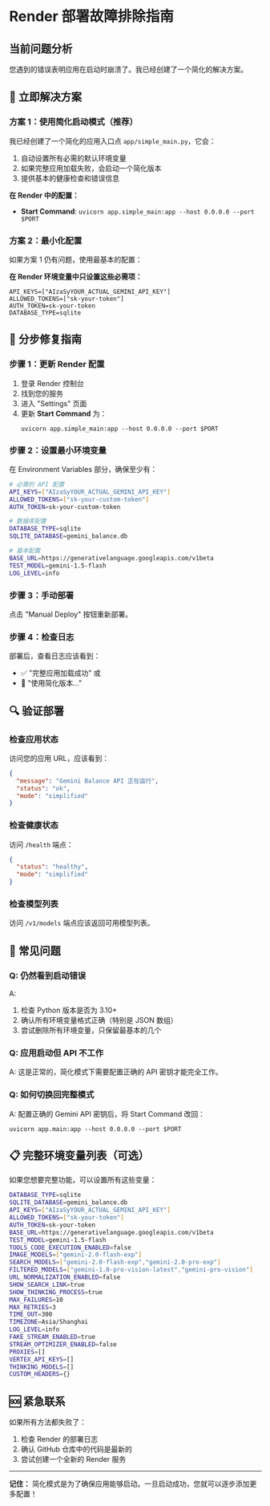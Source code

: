 # Render 部署故障排除指南

## 当前问题分析

您遇到的错误表明应用在启动时崩溃了。我已经创建了一个简化的解决方案。

## 🚀 立即解决方案

### 方案 1：使用简化启动模式（推荐）

我已经创建了一个简化的应用入口点 `app/simple_main.py`，它会：
1. 自动设置所有必需的默认环境变量
2. 如果完整应用加载失败，会启动一个简化版本
3. 提供基本的健康检查和错误信息

**在 Render 中的配置：**
- **Start Command**: `uvicorn app.simple_main:app --host 0.0.0.0 --port $PORT`

### 方案 2：最小化配置

如果方案 1 仍有问题，使用最基本的配置：

**在 Render 环境变量中只设置这些必需项：**
```
API_KEYS=["AIzaSyYOUR_ACTUAL_GEMINI_API_KEY"]
ALLOWED_TOKENS=["sk-your-token"]
AUTH_TOKEN=sk-your-token
DATABASE_TYPE=sqlite
```

## 🔧 分步修复指南

### 步骤 1：更新 Render 配置

1. 登录 Render 控制台
2. 找到您的服务
3. 进入 "Settings" 页面
4. 更新 **Start Command** 为：
   ```
   uvicorn app.simple_main:app --host 0.0.0.0 --port $PORT
   ```

### 步骤 2：设置最小环境变量

在 Environment Variables 部分，确保至少有：

```bash
# 必需的 API 配置
API_KEYS=["AIzaSyYOUR_ACTUAL_GEMINI_API_KEY"]
ALLOWED_TOKENS=["sk-your-custom-token"]
AUTH_TOKEN=sk-your-custom-token

# 数据库配置
DATABASE_TYPE=sqlite
SQLITE_DATABASE=gemini_balance.db

# 基本配置
BASE_URL=https://generativelanguage.googleapis.com/v1beta
TEST_MODEL=gemini-1.5-flash
LOG_LEVEL=info
```

### 步骤 3：手动部署

点击 "Manual Deploy" 按钮重新部署。

### 步骤 4：检查日志

部署后，查看日志应该看到：
- ✅ "完整应用加载成功" 或
- 🔄 "使用简化版本..."

## 🔍 验证部署

### 检查应用状态
访问您的应用 URL，应该看到：
```json
{
  "message": "Gemini Balance API 正在运行",
  "status": "ok",
  "mode": "simplified"
}
```

### 检查健康状态
访问 `/health` 端点：
```json
{
  "status": "healthy",
  "mode": "simplified"
}
```

### 检查模型列表
访问 `/v1/models` 端点应该返回可用模型列表。

## 🐛 常见问题

### Q: 仍然看到启动错误
A: 
1. 检查 Python 版本是否为 3.10+
2. 确认所有环境变量格式正确（特别是 JSON 数组）
3. 尝试删除所有环境变量，只保留最基本的几个

### Q: 应用启动但 API 不工作
A: 这是正常的，简化模式下需要配置正确的 API 密钥才能完全工作。

### Q: 如何切换回完整模式
A: 配置正确的 Gemini API 密钥后，将 Start Command 改回：
```
uvicorn app.main:app --host 0.0.0.0 --port $PORT
```

## 📋 完整环境变量列表（可选）

如果您想要完整功能，可以设置所有这些变量：

```bash
DATABASE_TYPE=sqlite
SQLITE_DATABASE=gemini_balance.db
API_KEYS=["AIzaSyYOUR_ACTUAL_GEMINI_API_KEY"]
ALLOWED_TOKENS=["sk-your-token"]
AUTH_TOKEN=sk-your-token
BASE_URL=https://generativelanguage.googleapis.com/v1beta
TEST_MODEL=gemini-1.5-flash
TOOLS_CODE_EXECUTION_ENABLED=false
IMAGE_MODELS=["gemini-2.0-flash-exp"]
SEARCH_MODELS=["gemini-2.0-flash-exp","gemini-2.0-pro-exp"]
FILTERED_MODELS=["gemini-1.0-pro-vision-latest","gemini-pro-vision"]
URL_NORMALIZATION_ENABLED=false
SHOW_SEARCH_LINK=true
SHOW_THINKING_PROCESS=true
MAX_FAILURES=10
MAX_RETRIES=3
TIME_OUT=300
TIMEZONE=Asia/Shanghai
LOG_LEVEL=info
FAKE_STREAM_ENABLED=true
STREAM_OPTIMIZER_ENABLED=false
PROXIES=[]
VERTEX_API_KEYS=[]
THINKING_MODELS=[]
CUSTOM_HEADERS={}
```

## 🆘 紧急联系

如果所有方法都失败了：
1. 检查 Render 的部署日志
2. 确认 GitHub 仓库中的代码是最新的
3. 尝试创建一个全新的 Render 服务

---

**记住：** 简化模式是为了确保应用能够启动。一旦启动成功，您就可以逐步添加更多配置！
